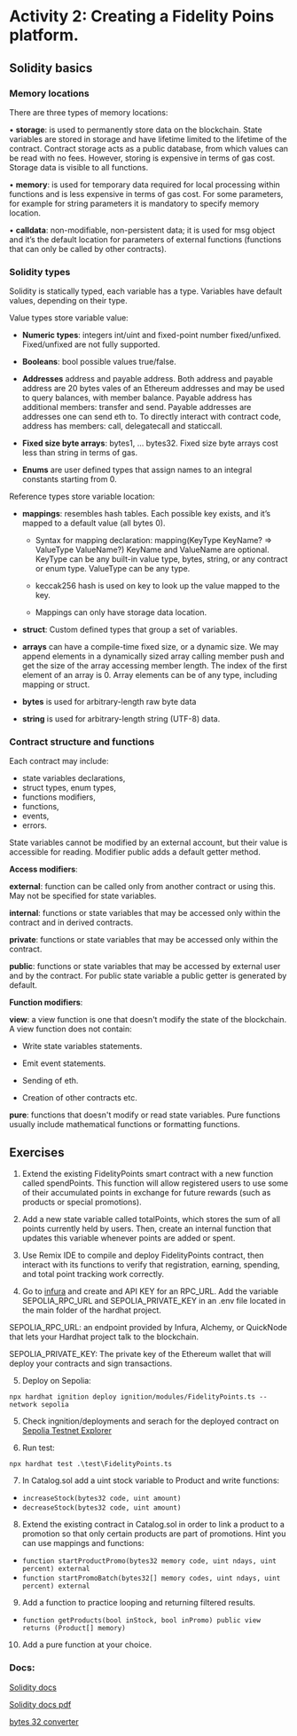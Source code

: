 # Activity 2: Creating a Fidelity Poins platform.

## Solidity basics

### Memory locations

There are three types of memory locations:

• **storage**: is used to permanently store data on the blockchain. State variables are stored in storage and have lifetime limited to the lifetime of the contract. Contract storage acts as a public database, from which values can be read with no fees. However, storing is expensive in terms of gas cost. Storage data is visible to all functions.

• **memory**: is used for temporary data required for local processing within functions and is less expensive in terms of gas cost. For some parameters, for example for string parameters it is mandatory to specify memory location.  

• **calldata**: non-modifiable, non-persistent data; it is used for msg object and it’s the default location for parameters of external functions (functions that can only be called by other contracts).

### Solidity types

Solidity is statically typed, each variable has a type. Variables have default values, depending on their type.

Value types store variable value:

-	**Numeric types**: integers int/uint and fixed-point number fixed/unfixed. Fixed/unfixed are not fully supported.  

-	**Booleans**: bool possible values true/false.

-	**Addresses** address and payable address. Both address and payable address are 20 bytes vales of an Ethereum addresses and may be used to query balances, with member balance. Payable address has additional members: transfer and send. Payable addresses are addresses one can send eth to. To directly interact with contract code, address has members:  call, delegatecall and staticcall.

-	**Fixed size byte arrays**: bytes1, … bytes32. Fixed size byte arrays cost less than string in terms of gas.

-	**Enums** are user defined types that assign names to an integral constants starting from 0.

Reference types store variable location:

-	**mappings**: resembles hash tables. Each possible key exists, and it’s mapped to a default value (all bytes 0). 

    - 	Syntax for mapping declaration: 
mapping(KeyType KeyName? => ValueType ValueName?) 
KeyName and ValueName are optional. KeyType can be any built-in value type, bytes, string, or any contract or enum type. ValueType can be any type.

    -   keccak256 hash is used on key to look up the value mapped to the key.

    -	Mappings can only have storage data location.

-	**struct**: Custom defined types that group a set of variables.

-	**arrays** can have a compile-time fixed size, or a dynamic size. We may append elements in a dynamically sized array calling member push and get the size of the array accessing member length. The index of the first element of an array is 0. Array elements can be of any type, including mapping or struct.

-	**bytes** is used for arbitrary-length raw byte data

-	**string** is used for arbitrary-length string (UTF-8) data. 

### Contract structure and functions

Each contract may include:
-   state variables declarations,
-   struct types, enum types,
-   functions modifiers,
-   functions,
-   events,
-   errors.

State variables cannot be modified by an external account, but their value is accessible for reading. Modifier public adds a default getter method.

**Access modifiers**:

**external**: function can be called only from another contract or using this.  May not be specified for state variables.

**internal**: functions or state variables that may be accessed only within the contract and in derived contracts.

**private**: functions or state variables that may be accessed only within the contract.

**public**: functions or state variables that may be accessed by external user and by the contract. For public state variable a public getter is generated by default.

**Function modifiers**:

**view**:  a view function is one that doesn't modify the state of the blockchain. A view function does not contain:

-	Write state variables statements.

-	Emit event statements.

-	Sending of eth.

-	Creation of other contracts etc.

**pure**: functions that doesn't modify or read state variables. Pure functions usually include mathematical functions or formatting functions.



## Exercises
1. Extend the existing FidelityPoints smart contract with a new function called spendPoints.
   This function will allow registered users to use some of their accumulated points in exchange for future rewards (such as products or special promotions).

2. Add a new state variable called totalPoints, which stores the sum of all points currently held by users.
   Then, create an internal function that updates this variable whenever points are added or spent.

3. Use Remix IDE to compile and deploy FidelityPoints contract, then interact with its functions to verify that registration, earning, spending, and total point tracking work correctly.

4. Go to [infura](https://developer.metamask.io/) and create and API KEY for an RPC_URL. Add the variable SEPOLIA_RPC_URL and SEPOLIA_PRIVATE_KEY in an .env file located in the main folder of the hardhat project.

SEPOLIA_RPC_URL: an endpoint provided by Infura, Alchemy, or QuickNode that lets your Hardhat project talk to the blockchain.

SEPOLIA_PRIVATE_KEY: The private key of the Ethereum wallet that will deploy your contracts and sign transactions.

5. Deploy on Sepolia:

```
npx hardhat ignition deploy ignition/modules/FidelityPoints.ts --network sepolia
```

5. Check ingnition/deployments and  serach for the deployed contract on [Sepolia Testnet Explorer](https://sepolia.etherscan.io/)

6. Run test:

```
npx hardhat test .\test\FidelityPoints.ts
```
7. In Catalog.sol add a uint stock variable to Product and write functions:
- ```increaseStock(bytes32 code, uint amount)```
- ```decreaseStock(bytes32 code, uint amount)```

8. Extend the existing contract in Catalog.sol in order to link a product to a promotion so that only certain products are part of promotions. Hint you can use mappings and functions:
- ```function startProductPromo(bytes32 memory code, uint ndays, uint percent) external```
- ```function startPromoBatch(bytes32[] memory codes, uint ndays, uint percent) external```

9. Add a function to practice looping and returning filtered results.
- ```function getProducts(bool inStock, bool inPromo) public view returns (Product[] memory)```

10. Add a pure function at your choice.

### Docs: 

[Solidity docs](https://docs.soliditylang.org/en/v0.8.28/)

[Solidity docs pdf](https://docs.soliditylang.org/_/downloads/en/latest/pdf/)

[bytes 32 converter](https://web3-type-converter.onbrn.com/)